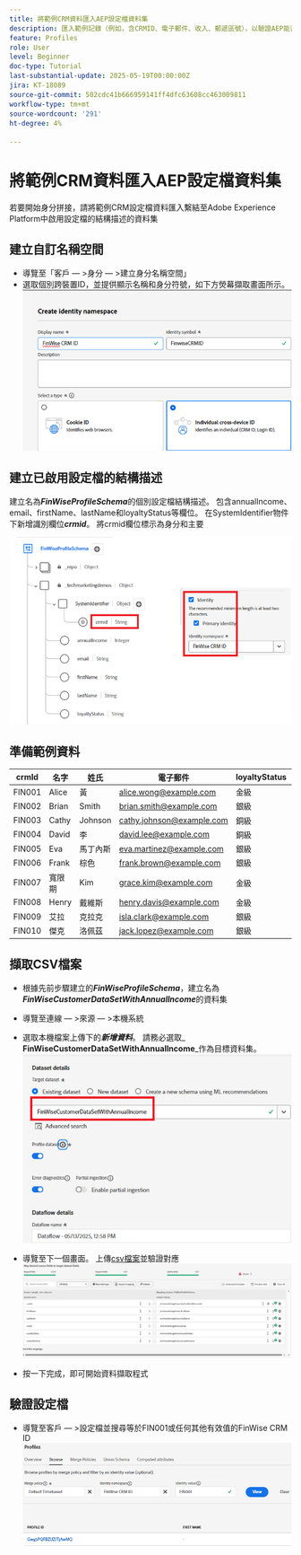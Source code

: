 ```yaml
---
title: 將範例CRM資料匯入AEP設定檔資料集
description: 匯入範例記錄（例如，含CRMID、電子郵件、收入、郵遞區號），以驗證AEP能否根據ECID等共用識別碼，正確地將那些設定檔與匿名Web訪客拼接。
feature: Profiles
role: User
level: Beginner
doc-type: Tutorial
last-substantial-update: 2025-05-19T00:00:00Z
jira: KT-18089
source-git-commit: 502cdc41b666959141ff4dfc63608cc463009811
workflow-type: tm+mt
source-wordcount: '291'
ht-degree: 4%

---
```


# 將範例CRM資料匯入AEP設定檔資料集

若要開始身分拼接，請將範例CRM設定檔資料匯入繫結至Adobe Experience Platform中啟用設定檔的結構描述的資料集

## 建立自訂名稱空間

* 導覽至「客戶 — >身分 — >建立身分名稱空間」
* 選取個別跨裝置ID，並提供顯示名稱和身分符號，如下方熒幕擷取畫面所示。
  ![自訂名稱空間](assets/custom-namespace.png)

## 建立已啟用設定檔的結構描述

建立名為&#x200B;**_FinWiseProfileSchema_**&#x200B;的個別設定檔結構描述。 包含annualIncome、email、firstName、lastName和loyaltyStatus等欄位。
在SystemIdentifier物件下新增識別欄位&#x200B;**_crmid_**。 將crmid欄位標示為身分和主要


![設定檔結構描述](assets/finwise-profile-schema.png)

## 準備範例資料

| crmId | 名字 | 姓氏 | 電子郵件 | loyaltyStatus | 年收入 |
|--------|-----------|----------|---------------------------|---------------|--------------|
| FIN001 | Alice | 黃 | alice.wong@example.com | 金級 | 336104 |
| FIN002 | Brian | Smith | brian.smith@example.com | 銀級 | 191065 |
| FIN003 | Cathy | Johnson | cathy.johnson@example.com | 銅級 | 117015 |
| FIN004 | David | 李 | david.lee@example.com | 銅級 | 61869 |
| FIN005 | Eva | 馬丁內斯 | eva.martinez@example.com | 銀級 | 191371 |
| FIN006 | Frank | 棕色 | frank.brown@example.com | 銀級 | 196132 |
| FIN007 | 寬限期 | Kim | grace.kim@example.com | 金級 | 309851 |
| FIN008 | Henry | 戴維斯 | henry.davis@example.com | 金級 | 318378 |
| FIN009 | 艾拉 | 克拉克 | isla.clark@example.com | 銀級 | 181776 |
| FIN010 | 傑克 | 洛佩茲 | jack.lopez@example.com | 銀級 | 186643 |

## 擷取CSV檔案

* 根據先前步驟建立的&#x200B;**_FinWiseProfileSchema_**，建立名為&#x200B;**_FinWiseCustomerDataSetWithAnnualIncome_**&#x200B;的資料集

* 導覽至連線 — >來源 — >本機系統
* 選取本機檔案上傳下的&#x200B;**_新增資料_**。 請務必選取&#x200B;_&#x200B;**FinWiseCustomerDataSetWithAnnualIncome**&#x200B;_作為目標資料集。
  ![擷取 — csv](assets/ingest-csv-into-dataset.png)
* 導覽至下一個畫面。 上傳[csv檔案](assets/sample_crm_data.csv)並驗證對應
  ![對映](assets/mappings.png)

* 按一下完成，即可開始資料擷取程式

## 驗證設定檔

* 導覽至客戶 — >設定檔並搜尋等於FIN001或任何其他有效值的FinWise CRM ID
  ![驗證設定檔](assets/verify-profiles.png)
